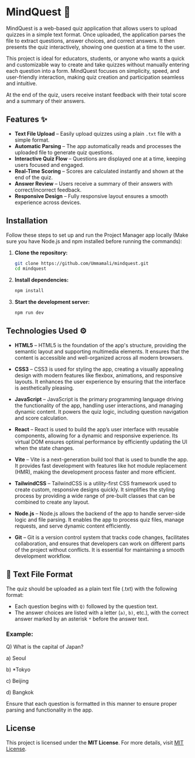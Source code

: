 # MindQuest 🧠

MindQuest is a web-based quiz application that allows users to upload quizzes in a simple text format. Once uploaded, the application parses the file to extract questions, answer choices, and correct answers. It then presents the quiz interactively, showing one question at a time to the user.

This project is ideal for educators, students, or anyone who wants a quick and customizable way to create and take quizzes without manually entering each question into a form. MindQuest focuses on simplicity, speed, and user-friendly interaction, making quiz creation and participation seamless and intuitive.

At the end of the quiz, users receive instant feedback with their total score and a summary of their answers.

## Features ✨

- **Text File Upload** – Easily upload quizzes using a plain `.txt` file with a simple format.
- **Automatic Parsing** – The app automatically reads and processes the uploaded file to generate quiz questions.
- **Interactive Quiz Flow** – Questions are displayed one at a time, keeping users focused and engaged.
- **Real-Time Scoring** – Scores are calculated instantly and shown at the end of the quiz.
- **Answer Review** – Users receive a summary of their answers with correct/incorrect feedback.
- **Responsive Design** – Fully responsive layout ensures a smooth experience across devices.

## Installation  

Follow these steps to set up and run the Project Manager app locally (Make sure you have Node.js and npm installed before running the commands):  

1. **Clone the repository:**  

    ```sh
   git clone https://github.com/Ummamali/mindquest.git
   cd mindquest

3. **Install dependencies:**

      ```sh
    npm install
    
4. **Start the development server:**

     ```sh
     npm run dev


## Technologies Used ⚙️

- **HTML5** – HTML5 is the foundation of the app's structure, providing the semantic layout and supporting multimedia elements. It ensures that the content is accessible and well-organized across all modern browsers.
  
- **CSS3** – CSS3 is used for styling the app, creating a visually appealing design with modern features like flexbox, animations, and responsive layouts. It enhances the user experience by ensuring that the interface is aesthetically pleasing.

- **JavaScript** – JavaScript is the primary programming language driving the functionality of the app, handling user interactions, and managing dynamic content. It powers the quiz logic, including question navigation and score calculation.

- **React** – React is used to build the app’s user interface with reusable components, allowing for a dynamic and responsive experience. Its virtual DOM ensures optimal performance by efficiently updating the UI when the state changes.

- **Vite** – Vite is a next-generation build tool that is used to bundle the app. It provides fast development with features like hot module replacement (HMR), making the development process faster and more efficient.

- **TailwindCSS** – TailwindCSS is a utility-first CSS framework used to create custom, responsive designs quickly. It simplifies the styling process by providing a wide range of pre-built classes that can be combined to create any layout.

- **Node.js** – Node.js allows the backend of the app to handle server-side logic and file parsing. It enables the app to process quiz files, manage requests, and serve dynamic content efficiently.

- **Git** – Git is a version control system that tracks code changes, facilitates collaboration, and ensures that developers can work on different parts of the project without conflicts. It is essential for maintaining a smooth development workflow.

## 📄 Text File Format

The quiz should be uploaded as a plain text file (.txt) with the following format:

- Each question begins with `Q)` followed by the question text.
- The answer choices are listed with a letter (`a)`, `b)`, etc.), with the correct answer marked by an asterisk `*` before the answer text.

### Example:

Q) What is the capital of Japan?

a) Seoul

b) *Tokyo

c) Beijing

d) Bangkok

Ensure that each question is formatted in this manner to ensure proper parsing and functionality in the app.

## License  

This project is licensed under the **MIT License**. For more details, visit [MIT License](https://opensource.org/licenses/MIT).  
